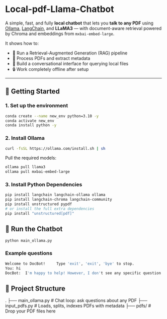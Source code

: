 # Local-pdf-Llama-Chatbot

A simple, fast, and fully **local chatbot** that lets you **talk to any PDF** using [Ollama](https://ollama.com), [LangChain](https://www.langchain.com/), and **LLaMA3** — with document-aware retrieval powered by Chroma and embeddings from `mxbai-embed-large`.

It shows how to:
- 🧠 Run a Retrieval-Augmented Generation (RAG) pipeline
- 📄 Process PDFs and extract metadata
- 💬 Build a conversational interface for querying local files
- 🔒 Work completely offline after setup

---

## 🚀 Getting Started

### 1. Set up the environment

```bash
conda create --name new_env python=3.10 -y
conda activate new_env
conda install python -y
```

### 2. Install Ollama

```bash
curl -fsSL https://ollama.com/install.sh | sh
```

Pull the required models:

```bash
ollama pull llama3
ollama pull mxbai-embed-large
```

### 3. Install Python Dependencies
```bash
pip install langchain langchain-ollama ollama
pip install langchain-chroma langchain-community
pip install unstructured pypdf
# or install the full extra dependencies
pip install "unstructured[pdf]"
```


## 💬 Run the Chatbot

```bash
python main_ollama.py
```

### Example questions

```bash
Welcome to DocBot!     Type 'exit', 'exit', 'bye' to stop.
You: hi
DocBot:  I'm happy to help! However, I don't see any specific question or PDF information provided. Could you please clarify what you would like me to answer?
```

## 📁 Project Structure
.
├── main_ollama.py          # Chat loop: ask questions about any PDF
├── input_pdfs.py           # Loads, splits, indexes PDFs with metadata
├── pdfs/                   # Drop your PDF files here



